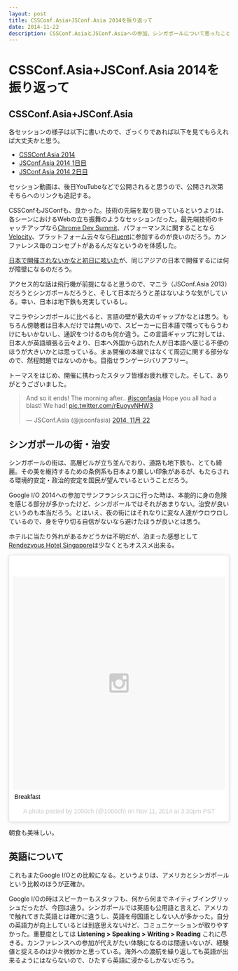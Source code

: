 ```yaml
---
layout: post
title: CSSConf.Asia+JSConf.Asia 2014を振り返って
date: 2014-11-22
description: CSSConf.AsiaとJSConf.Asiaへの参加、シンガポールについて思ったこと等。
---
```


# CSSConf.Asia+JSConf.Asia 2014を振り返って

## CSSConf.Asia+JSConf.Asia

各セッションの様子は以下に書いたので、ざっくりであれば以下を見てもらえれば大丈夫かと思う。

- [CSSConf.Asia 2014](http://1000ch.net/posts/2014/cssconf-asia-2014.html)
- [JSConf.Asia 2014 1日目](http://1000ch.net/posts/2014/jsconf-asia-2014-1st.html)
- [JSConf.Asia 2014 2日目](http://1000ch.net/posts/2014/jsconf-asia-2014-2nd.html)

セッション動画は、後日YouTubeなどで公開されると思うので、公開され次第そちらへのリンクも追記する。

CSSConfもJSConfも、良かった。技術の先端を取り扱っているというよりは、各シーンにおけるWebの立ち振舞のようなセッションだった。最先端技術のキャッチアップなら[Chrome Dev Summit](https://developer.chrome.com/devsummit/)、パフォーマンスに関することなら[Velocity](http://velocityconf.com/)、プラットフォーム云々なら[Fluent](http://fluentconf.com)に参加するのが良いのだろう。カンファレンス毎のコンセプトがあるんだなというのを体感した。

[日本で開催されないかなと初日に呟いた](http://1000ch.net/posts/2014/singapore-the-1st-day.html)が、同じアジアの日本で開催するには何が障壁になるのだろう。

アクセス的な話は飛行機が前提になると思うので、マニラ（JSConf.Asia 2013）だろうとシンガポールだろうと、そして日本だろうと差はないような気がしている。幸い、日本は地下鉄も充実しているし。

マニラやシンガポールに比べると、言語の壁が最大のギャップかなとは思う。もちろん傍聴者は日本人だけでは無いので、スピーカーに日本語で喋ってもらうわけにもいかないし、通訳をつけるのも何か違う。この言語ギャップに対しては、日本人が英語頑張る云々より、日本へ外国から訪れた人が日本語へ感じる不便のほうが大きいかとは思っている。まぁ開催の本線ではなくて周辺に関する部分なので、然程問題ではないのかも。目指せランゲージバリアフリー。

トーマスをはじめ、開催に携わったスタッフ皆様お疲れ様でした。そして、ありがとうございました。

<blockquote class="twitter-tweet" lang="ja"><p>And so it ends! The morning after.. <a href="https://twitter.com/hashtag/jsconfasia?src=hash">#jsconfasia</a> Hope you all had a blast! We had! <a href="http://t.co/rEuoyvNHW3">pic.twitter.com/rEuoyvNHW3</a></p>&mdash; JSConf.Asia (@jsconfasia) <a href="https://twitter.com/jsconfasia/status/535958324500377600">2014, 11月 22</a></blockquote>

## シンガポールの街・治安

シンガポールの街は、高層ビルが立ち並んでおり、道路も地下鉄も、とても綺麗。その美を維持するための条例系も日本より厳しい印象があるが、もたらされる環境的安定・政治的安定を国民が望んでいるということだろう。

Google I/O 2014への参加でサンフランシスコに行った時は、本能的に身の危険を感じる部分が多かったけど、シンガポールではそれがあまりない。治安が良いというのも本当だろう。とはいえ、夜の街にはそれなりに変な人達がウロウロしているので、身を守り切る自信がないなら避けたほうが良いとは思う。

ホテルに当たり外れがあるかどうかは不明だが、泊まった感想として[Rendezvous Hotel Singapore](http://www.stayfareast.com/en/hotels/rendezvous-hotel-singapore.aspx)は少なくともオススメ出来る。

<blockquote class="instagram-media" data-instgrm-captioned data-instgrm-version="4" style=" background:#FFF; border:0; border-radius:3px; box-shadow:0 0 1px 0 rgba(0,0,0,0.5),0 1px 10px 0 rgba(0,0,0,0.15); margin: 1px; max-width:658px; padding:0; width:99.375%; width:-webkit-calc(100% - 2px); width:calc(100% - 2px);"><div style="padding:8px;"> <div style=" background:#F8F8F8; line-height:0; margin-top:40px; padding:50% 0; text-align:center; width:100%;"> <div style=" background:url(data:image/png;base64,iVBORw0KGgoAAAANSUhEUgAAACwAAAAsCAMAAAApWqozAAAAGFBMVEUiIiI9PT0eHh4gIB4hIBkcHBwcHBwcHBydr+JQAAAACHRSTlMABA4YHyQsM5jtaMwAAADfSURBVDjL7ZVBEgMhCAQBAf//42xcNbpAqakcM0ftUmFAAIBE81IqBJdS3lS6zs3bIpB9WED3YYXFPmHRfT8sgyrCP1x8uEUxLMzNWElFOYCV6mHWWwMzdPEKHlhLw7NWJqkHc4uIZphavDzA2JPzUDsBZziNae2S6owH8xPmX8G7zzgKEOPUoYHvGz1TBCxMkd3kwNVbU0gKHkx+iZILf77IofhrY1nYFnB/lQPb79drWOyJVa/DAvg9B/rLB4cC+Nqgdz/TvBbBnr6GBReqn/nRmDgaQEej7WhonozjF+Y2I/fZou/qAAAAAElFTkSuQmCC); display:block; height:44px; margin:0 auto -44px; position:relative; top:-22px; width:44px;"></div></div> <p style=" margin:8px 0 0 0; padding:0 4px;"> <a href="https://instagram.com/p/vo9k1_hp_n/" style=" color:#000; font-family:Arial,sans-serif; font-size:14px; font-style:normal; font-weight:normal; line-height:17px; text-decoration:none; word-wrap:break-word;" target="_top">Breakfast</a></p> <p style=" color:#c9c8cd; font-family:Arial,sans-serif; font-size:14px; line-height:17px; margin-bottom:0; margin-top:8px; overflow:hidden; padding:8px 0 7px; text-align:center; text-overflow:ellipsis; white-space:nowrap;">A photo posted by 1000ch (@1000ch) on <time style=" font-family:Arial,sans-serif; font-size:14px; line-height:17px;" datetime="2014-11-20T23:30:13+00:00">Nov 11, 2014 at 3:30pm PST</time></p></div></blockquote>

朝食も美味しい。

## 英語について

これもまたGoogle I/Oとの比較になる。というよりは、アメリカとシンガポールという比較のほうが正確か。

Google I/Oの時はスピーカーもスタッフも、何から何までネイティブイングリッシュだったが、今回は違う。シンガポールでは英語も公用語と言えど、アメリカで触れてきた英語とは確かに違うし、英語を母国語としない人が多かった。自分の英語力が向上しているとは到底思えないけど、コミュニケーションが取りやすかった。重要度としては **Listening > Speaking > Writing > Reading** これに尽きる。カンファレンスへの参加が代えがたい体験になるのは間違いないが、経験値と捉えるのは少々微妙かと思っている。海外への渡航を繰り返しても英語が出来るようにはならないので、ひたすら英語に浸かるしかないだろう。